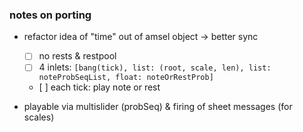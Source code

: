 ### notes on porting

* refactor idea of "time" out of amsel object -> better sync
    - [ ] no rests & restpool
    - [ ] 4 inlets: `[bang(tick), list: (root, scale, len), list: noteProbSeqList, float: noteOrRestProb]`
    - [ ] each tick: play note or rest

* playable via multislider (probSeq) & firing of sheet messages (for scales)